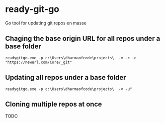 # ready-git-go
Go tool for updating git repos en masse

## Chaging the base origin URL for all repos under a base folder

```readygitgo.exe -p c:\Users\dharmaofcode\projects\  -v -c -o "https://newurl.com/Core/_git"```

## Updating all repos under a base folder

```readygitgo.exe -p c:\Users\dharmaofcode\projects\  -v -u"```

## Cloning multiple repos at once
TODO
